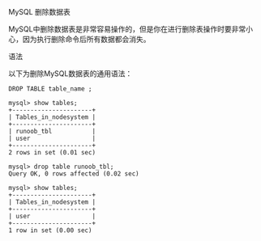 
MySQL 删除数据表

MySQL中删除数据表是非常容易操作的，但是你在进行删除表操作时要非常小心，因为执行删除命令后所有数据都会消失。

语法

以下为删除MySQL数据表的通用语法：

	DROP TABLE table_name ;

	mysql> show tables;
	+----------------------+
	| Tables_in_nodesystem |
	+----------------------+
	| runoob_tbl           |
	| user                 |
	+----------------------+
	2 rows in set (0.01 sec)

	mysql> drop table runoob_tbl;
	Query OK, 0 rows affected (0.02 sec)

	mysql> show tables;
	+----------------------+
	| Tables_in_nodesystem |
	+----------------------+
	| user                 |
	+----------------------+
	1 row in set (0.00 sec)

